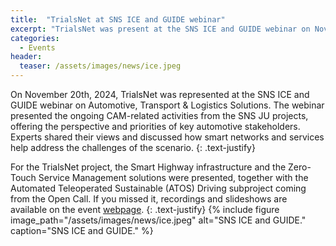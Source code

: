 ```yaml
---
title:  "TrialsNet at SNS ICE and GUIDE webinar"
excerpt: "TrialsNet was present at the SNS ICE and GUIDE webinar on November 20th, 2024"
categories: 
  - Events
header:
  teaser: /assets/images/news/ice.jpeg
---
```


On November 20th, 2024, TrialsNet was represented at the SNS ICE and GUIDE webinar on Automotive, Transport & Logistics Solutions. The webinar presented the ongoing CAM-related activities from the SNS JU projects, offering the perspective and priorities of key automotive stakeholders. Experts shared their views and discussed how smart networks and services help address the challenges of the scenario.
{: .text-justify}

For the TrialsNet project, the Smart Highway infrastructure and the Zero-Touch Service Management solutions were presented, together with the Automated Teleoperated Sustainable (ATOS) Driving subproject coming from the Open Call. If you missed it, recordings and slideshows are available on the event [webpage](https://smart-networks.europa.eu/event/automotive-transport-logistics-solutions-webinar/).
{: .text-justify}
{% include figure image_path="/assets/images/news/ice.jpeg" alt="SNS ICE and GUIDE." caption="SNS ICE and GUIDE." %}
